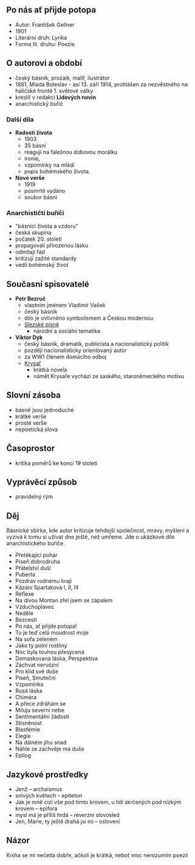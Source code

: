 ## Po nás ať přijde potopa

- Autor: František Gellner
- 1901
- Literární druh: Lyrika
- Forma lit. druhu: Poezie

## O autorovi a období

- český básník, prozaik, malíř, ilustrátor
- 1881, Mladá Boleslav - asi 13. září 1914, prohlášen za nezvěstného na haličské frontě 1. světové války
- kreslíř v redakci **Lidových novin**
- anarchistický buřič

### Další díla

- **Radosti života**
  - 1903
  - 35 básní
  - reagují na falešnou dobovou morálku
  - ironie,
  - vzpomínky na mládí
  - popis bohémského života.
- **Nové verše**
  - 1919
  - posmrtě vydáno
  - soubor básní

### Anarchističtí buřiči

- "básníci života a vzdoru"
- česká skupina
- počátek 20. století
- propagovali přirozenou lásku
- odmítají řád
- kritizují zažité standardy
- vedli bohémský život

## Současní spisovatelé

- **Petr Bezruč**
  - vlastním jménem Vladimír Vašek
  - český básník
  - dílo je ovlivněno symbolismem a Českou modernou
  - [Slezské písně](./Slezske_pisne.md)
    - národní a sociální tematika
- **Viktor Dyk**
  - český básník, dramatik, publicista a nacionalistický politik
  - později nacionalisticky orientovaný autor
  - za WW1 členem domácího odboj
  - [Krysař](./Krysar.md)
    - krátká novela
    - námět Krysaře vychází ze saského, staroněmeckého motivu

## Slovní zásoba

- básně jsou jednoduché
- krátké verše
- prosté verše
- nepoetická slova

## Časoprostor

- kritika poměrů ke konci 19 století

## Vyprávěcí způsob

- pravidelný rým

## Děj

Básnické sbírka, kde autor kritizuje tehdejší společnost, mravy, myšlení a vyzívá k tomu si užívat dne ještě, než umřeme. Jde o ukázkové dílo anarchistického buřiče.

- Přetékající pohár
- Píseň dobrodruha
- Přátelství duší
- Puberta
- Pozdrav rodnému kraji
- Kázání Spartakova I, II, III
- Reflexe
- Na divou Montan zřel jsem se zápalem
- Vzduchoplavec
- Neděle
- Bezcestí
- Po nás, ať přijde potopa!
- To je teď celá moudrost moje
- Na sofa zeleném
- Jako ty polní rostliny
- Noc byla touhou přesycená
- Demaskovaná láska, Perspektiva
- Záchvat nervózní
- Pro klid své duše
- Píseň, Smuteční
- Vzpomínka
- Rusá láska
- Chiméra
- A přece zdráhám se
- Miluju severní nebe
- Sentimentální žádosti
- Stísněnost
- Blasfémie
- Elegie
- Na dálném jihu snad
- Náhle se zachvěje má duše
- Epilog

## Jazykové prostředky

- Jenž – archaismus
- snivých květech – epiteton
- Jak je mně cizí vše pod tímto krovem, u lidí skrčených pod nízkým krovem – epifora
- mysl má je příliš hrdá – reverzní slovosled
- Jen, Marie, ty ještě drahá jsi mi – oslovení

## Názor

Kniha se mi nečetla dobře, ačkoli je krátká, neboť moc nerozumím poezii
